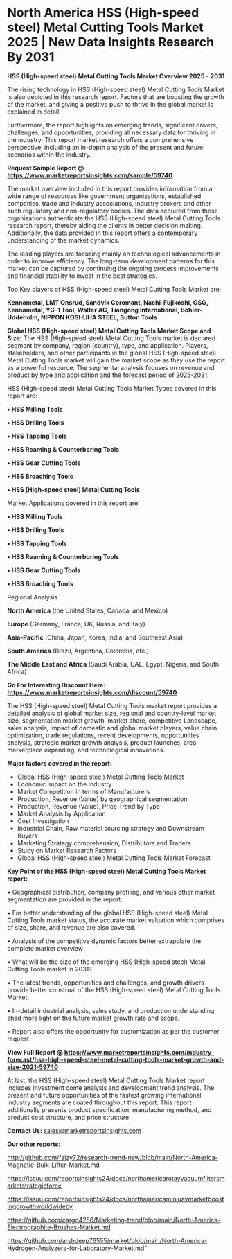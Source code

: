 # North America HSS (High-speed steel) Metal Cutting Tools Market 2025 | New Data Insights Research By 2031

<Strong> HSS (High-speed steel) Metal Cutting Tools Market Overview 2025 - 2031</strong>

The rising technology in HSS (High-speed steel) Metal Cutting Tools Market is also depicted in this research report. Factors that are boosting the growth of the market, and giving a positive push to thrive in the global market is explained in detail.

Furthermore, the report highlights on emerging trends, significant drivers, challenges, and opportunities, providing all necessary data for thriving in the industry. This report market research offers a comprehensive perspective, including an in-depth analysis of the present and future scenarios within the industry.

<strong>Request Sample Report @ <a href=https://www.marketreportsinsights.com/sample/59740>https://www.marketreportsinsights.com/sample/59740</a></strong>

The market overview included in this report provides information from a wide range of resources like government organizations, established companies, trade and industry associations, industry brokers and other such regulatory and non-regulatory bodies. The data acquired from these organizations authenticate the HSS (High-speed steel) Metal Cutting Tools research report, thereby aiding the clients in better decision making. Additionally, the data provided in this report offers a contemporary understanding of the market dynamics.

The leading players are focusing mainly on technological advancements in order to improve efficiency. The long-term development patterns for this market can be captured by continuing the ongoing process improvements and financial stability to invest in the best strategies.

Top Key players of HSS (High-speed steel) Metal Cutting Tools Market are:

<strong>Kennametal, LMT Onsrud, Sandvik Coromant, Nachi-Fujikoshi, OSG, Kennametal, YG-1 Tool, Walter AG, Tiangong International, Bohler-Uddeholm, NIPPON KOSHUHA STEEL, Sutton Tools</strong>

<strong><b>Global HSS (High-speed steel) Metal Cutting Tools Market Scope and Size:</b></strong>
The HSS (High-speed steel) Metal Cutting Tools market is declared segment by company, region (country), type, and application. Players, stakeholders, and other participants in the global HSS (High-speed steel) Metal Cutting Tools market will gain the market scope as they use the report as a powerful resource. The segmental analysis focuses on revenue and product by type and application and the forecast period of 2025-2031.

HSS (High-speed steel) Metal Cutting Tools Market Types covered in this report are:

<strong>• HSS Milling Tools

• HSS Drilling Tools

• HSS Tapping Tools

• HSS Reaming & Counterboring Tools

• HSS Gear Cutting Tools

• HSS Broaching Tools

• HSS (High-speed steel) Metal Cutting Tools</strong>

Market Applications covered in this report are:

<strong>• HSS Milling Tools

• HSS Drilling Tools

• HSS Tapping Tools

• HSS Reaming & Counterboring Tools

• HSS Gear Cutting Tools

• HSS Broaching Tools</strong> 

Regional Analysis

<strong>North America</strong> (the United States, Canada, and Mexico)

<strong>Europe</strong> (Germany, France, UK, Russia, and Italy)

<strong>Asia-Pacific</strong> (China, Japan, Korea, India, and Southeast Asia)

<strong>South America</strong> (Brazil, Argentina, Colombia, etc.)

<strong>The Middle East and Africa</strong> (Saudi Arabia, UAE, Egypt, Nigeria, and South Africa)

<strong>Go For Interesting Discount Here: <a href=https://www.marketreportsinsights.com/discount/59740>https://www.marketreportsinsights.com/discount/59740</a></strong>

The HSS (High-speed steel) Metal Cutting Tools market report provides a detailed analysis of global market size, regional and country-level market size, segmentation market growth, market share, competitive Landscape, sales analysis, impact of domestic and global market players, value chain optimization, trade regulations, recent developments, opportunities analysis, strategic market growth analysis, product launches, area marketplace expanding, and technological innovations.

<strong><b>Major factors covered in the report:</b></strong>
<ul>
  <li>Global HSS (High-speed steel) Metal Cutting Tools Market </li>
  <li>Economic Impact on the Industry</li>
  <li>Market Competition in terms of Manufacturers</li>
  <li>Production, Revenue (Value) by geographical segmentation</li>
  <li>Production, Revenue (Value), Price Trend by Type</li>
  <li>Market Analysis by Application</li>
  <li>Cost Investigation</li>
  <li>Industrial Chain, Raw material sourcing strategy and Downstream Buyers</li>
  <li>Marketing Strategy comprehension, Distributors and Traders</li>
  <li>Study on Market Research Factors</li>
  <li>Global HSS (High-speed steel) Metal Cutting Tools Market Forecast</li>
</ul>

<strong><b>Key Point of the HSS (High-speed steel) Metal Cutting Tools Market report:</b></strong>

• Geographical distribution, company profiling, and various other market segmentation are provided in the report.

• For better understanding of the global HSS (High-speed steel) Metal Cutting Tools market status, the accurate market valuation which comprises of size, share, and revenue are also covered.

• Analysis of the competitive dynamic factors better extrapolate the complete market overview

• What will be the size of the emerging HSS (High-speed steel) Metal Cutting Tools market in 2031?

• The latest trends, opportunities and challenges, and growth drivers provide better construal of the HSS (High-speed steel) Metal Cutting Tools Market.

• In-detail industrial analysis, sales study, and production understanding shed more light on the future market growth rate and scope.

• Report also offers the opportunity for customization as per the customer request.

<strong><b>View Full Report @ <a href=https://www.marketreportsinsights.com/industry-forecast/hss-high-speed-steel-metal-cutting-tools-market-growth-and-size-2021-59740>https://www.marketreportsinsights.com/industry-forecast/hss-high-speed-steel-metal-cutting-tools-market-growth-and-size-2021-59740</a></b></strong>


At last, the HSS (High-speed steel) Metal Cutting Tools Market report includes investment come analysis and development trend analysis. The present and future opportunities of the fastest growing international industry segments are coated throughout this report. This report additionally presents product specification, manufacturing method, and product cost structure, and price structure.

<strong>Contact Us:</strong>
sales@marketreportsinsights.com

<strong>Our other reports:</strong>

<a href=http://github.com/faizy72/research-trend-new/blob/main/North-America-Magnetic-Bulk-Lifter-Market.md>http://github.com/faizy72/research-trend-new/blob/main/North-America-Magnetic-Bulk-Lifter-Market.md</a>

<a href=https://issuu.com/reportsinsights24/docs/northamericarotayvacuumfiltersmarketstrategicforec>https://issuu.com/reportsinsights24/docs/northamericarotayvacuumfiltersmarketstrategicforec</a>

<a href=https://issuu.com/reportsinsights24/docs/northamericaminiuavmarketboostinggrowthworldwideby>https://issuu.com/reportsinsights24/docs/northamericaminiuavmarketboostinggrowthworldwideby</a>

<a href=https://github.com/cargo4256/Marketing-trend/blob/main/North-America-Electrographite-Brushes-Market.md>https://github.com/cargo4256/Marketing-trend/blob/main/North-America-Electrographite-Brushes-Market.md</a>

<a href=https://github.com/arshdeep76555/market/blob/main/North-America-Hydrogen-Analyzers-for-Laboratory-Market.md>https://github.com/arshdeep76555/market/blob/main/North-America-Hydrogen-Analyzers-for-Laboratory-Market.md</a>"
